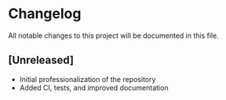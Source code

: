 # Changelog

All notable changes to this project will be documented in this file.

## [Unreleased]
- Initial professionalization of the repository
- Added CI, tests, and improved documentation 